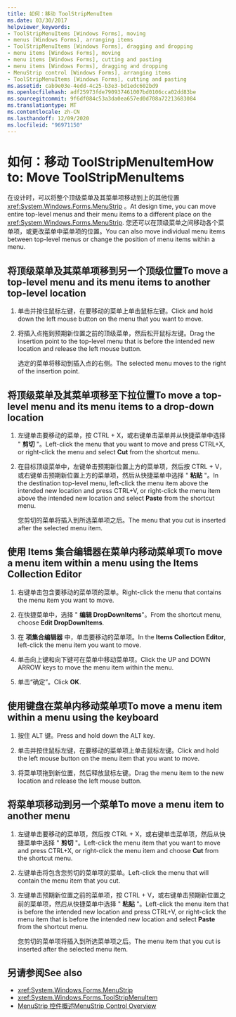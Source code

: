```yaml
---
title: 如何：移动 ToolStripMenuItem
ms.date: 03/30/2017
helpviewer_keywords:
- ToolStripMenuItems [Windows Forms], moving
- menus [Windows Forms], arranging items
- ToolStripMenuItems [Windows Forms], dragging and dropping
- menu items [Windows Forms], moving
- menu items [Windows Forms], cutting and pasting
- menu items [Windows Forms], dragging and dropping
- MenuStrip control [Windows Forms], arranging items
- ToolStripMenuItems [Windows Forms], cutting and pasting
ms.assetid: cab9e03e-4edd-4c25-b3e3-bd1edc602bd9
ms.openlocfilehash: adf25973fde790937461007bd0106cca02dd83be
ms.sourcegitcommit: 9f6df084c53a3da0ea657ed0d708a72213683084
ms.translationtype: MT
ms.contentlocale: zh-CN
ms.lasthandoff: 12/09/2020
ms.locfileid: "96971150"
---
```

# <a name="how-to-move-toolstripmenuitems"></a><span data-ttu-id="7fb04-102">如何：移动 ToolStripMenuItem</span><span class="sxs-lookup"><span data-stu-id="7fb04-102">How to: Move ToolStripMenuItems</span></span>
<span data-ttu-id="7fb04-103">在设计时，可以将整个顶级菜单及其菜单项移动到上的其他位置 <xref:System.Windows.Forms.MenuStrip> 。</span><span class="sxs-lookup"><span data-stu-id="7fb04-103">At design time, you can move entire top-level menus and their menu items to a different place on the <xref:System.Windows.Forms.MenuStrip>.</span></span> <span data-ttu-id="7fb04-104">您还可以在顶级菜单之间移动各个菜单项，或更改菜单中菜单项的位置。</span><span class="sxs-lookup"><span data-stu-id="7fb04-104">You can also move individual menu items between top-level menus or change the position of menu items within a menu.</span></span>

## <a name="to-move-a-top-level-menu-and-its-menu-items-to-another-top-level-location"></a><span data-ttu-id="7fb04-105">将顶级菜单及其菜单项移到另一个顶级位置</span><span class="sxs-lookup"><span data-stu-id="7fb04-105">To move a top-level menu and its menu items to another top-level location</span></span>

1. <span data-ttu-id="7fb04-106">单击并按住鼠标左键，在要移动的菜单上单击鼠标左键。</span><span class="sxs-lookup"><span data-stu-id="7fb04-106">Click and hold down the left mouse button on the menu that you want to move.</span></span>

2. <span data-ttu-id="7fb04-107">将插入点拖到预期新位置之前的顶级菜单，然后松开鼠标左键。</span><span class="sxs-lookup"><span data-stu-id="7fb04-107">Drag the insertion point to the top-level menu that is before the intended new location and release the left mouse button.</span></span>

     <span data-ttu-id="7fb04-108">选定的菜单将移动到插入点的右侧。</span><span class="sxs-lookup"><span data-stu-id="7fb04-108">The selected menu moves to the right of the insertion point.</span></span>

## <a name="to-move-a-top-level-menu-and-its-menu-items-to-a-drop-down-location"></a><span data-ttu-id="7fb04-109">将顶级菜单及其菜单项移至下拉位置</span><span class="sxs-lookup"><span data-stu-id="7fb04-109">To move a top-level menu and its menu items to a drop-down location</span></span>

1. <span data-ttu-id="7fb04-110">左键单击要移动的菜单，按 CTRL + X，或右键单击菜单并从快捷菜单中选择 " **剪切** "。</span><span class="sxs-lookup"><span data-stu-id="7fb04-110">Left-click the menu that you want to move and press CTRL+X, or right-click the menu and select **Cut** from the shortcut menu.</span></span>

2. <span data-ttu-id="7fb04-111">在目标顶级菜单中，左键单击预期新位置上方的菜单项，然后按 CTRL + V，或右键单击预期新位置上方的菜单项，然后从快捷菜单中选择 " **粘贴** "。</span><span class="sxs-lookup"><span data-stu-id="7fb04-111">In the destination top-level menu, left-click the menu item above the intended new location and press CTRL+V, or right-click the menu item above the intended new location and select **Paste** from the shortcut menu.</span></span>

     <span data-ttu-id="7fb04-112">您剪切的菜单将插入到所选菜单项之后。</span><span class="sxs-lookup"><span data-stu-id="7fb04-112">The menu that you cut is inserted after the selected menu item.</span></span>

## <a name="to-move-a-menu-item-within-a-menu-using-the-items-collection-editor"></a><span data-ttu-id="7fb04-113">使用 Items 集合编辑器在菜单内移动菜单项</span><span class="sxs-lookup"><span data-stu-id="7fb04-113">To move a menu item within a menu using the Items Collection Editor</span></span>

1. <span data-ttu-id="7fb04-114">右键单击包含要移动的菜单项的菜单。</span><span class="sxs-lookup"><span data-stu-id="7fb04-114">Right-click the menu that contains the menu item you want to move.</span></span>

2. <span data-ttu-id="7fb04-115">在快捷菜单中，选择 " **编辑 DropDownItems**"。</span><span class="sxs-lookup"><span data-stu-id="7fb04-115">From the shortcut menu, choose **Edit DropDownItems**.</span></span>

3. <span data-ttu-id="7fb04-116">在 **项集合编辑器** 中，单击要移动的菜单项。</span><span class="sxs-lookup"><span data-stu-id="7fb04-116">In the **Items Collection Editor**, left-click the menu item you want to move.</span></span>

4. <span data-ttu-id="7fb04-117">单击向上键和向下键可在菜单中移动菜单项。</span><span class="sxs-lookup"><span data-stu-id="7fb04-117">Click the UP and DOWN ARROW keys to move the menu item within the menu.</span></span>

5. <span data-ttu-id="7fb04-118">单击“确定”。</span><span class="sxs-lookup"><span data-stu-id="7fb04-118">Click **OK**.</span></span>

## <a name="to-move-a-menu-item-within-a-menu-using-the-keyboard"></a><span data-ttu-id="7fb04-119">使用键盘在菜单内移动菜单项</span><span class="sxs-lookup"><span data-stu-id="7fb04-119">To move a menu item within a menu using the keyboard</span></span>

1. <span data-ttu-id="7fb04-120">按住 ALT 键。</span><span class="sxs-lookup"><span data-stu-id="7fb04-120">Press and hold down the ALT key.</span></span>

2. <span data-ttu-id="7fb04-121">单击并按住鼠标左键，在要移动的菜单项上单击鼠标左键。</span><span class="sxs-lookup"><span data-stu-id="7fb04-121">Click and hold the left mouse button on the menu item that you want to move.</span></span>

3. <span data-ttu-id="7fb04-122">将菜单项拖到新位置，然后释放鼠标左键。</span><span class="sxs-lookup"><span data-stu-id="7fb04-122">Drag the menu item to the new location and release the left mouse button.</span></span>

## <a name="to-move-a-menu-item-to-another-menu"></a><span data-ttu-id="7fb04-123">将菜单项移动到另一个菜单</span><span class="sxs-lookup"><span data-stu-id="7fb04-123">To move a menu item to another menu</span></span>

1. <span data-ttu-id="7fb04-124">左键单击要移动的菜单项，然后按 CTRL + X，或右键单击菜单项，然后从快捷菜单中选择 " **剪切** "。</span><span class="sxs-lookup"><span data-stu-id="7fb04-124">Left-click the menu item that you want to move and press CTRL+X, or right-click the menu item and choose **Cut** from the shortcut menu.</span></span>

2. <span data-ttu-id="7fb04-125">左键单击将包含您剪切的菜单项的菜单。</span><span class="sxs-lookup"><span data-stu-id="7fb04-125">Left-click the menu that will contain the menu item that you cut.</span></span>

3. <span data-ttu-id="7fb04-126">左键单击预期新位置之前的菜单项，按 CTRL + V，或右键单击预期新位置之前的菜单项，然后从快捷菜单中选择 " **粘贴** "。</span><span class="sxs-lookup"><span data-stu-id="7fb04-126">Left-click the menu item that is before the intended new location and press CTRL+V, or right-click the menu item that is before the intended new location and select **Paste** from the shortcut menu.</span></span>

     <span data-ttu-id="7fb04-127">您剪切的菜单项将插入到所选菜单项之后。</span><span class="sxs-lookup"><span data-stu-id="7fb04-127">The menu item that you cut is inserted after the selected menu item.</span></span>

## <a name="see-also"></a><span data-ttu-id="7fb04-128">另请参阅</span><span class="sxs-lookup"><span data-stu-id="7fb04-128">See also</span></span>

- <xref:System.Windows.Forms.MenuStrip>
- <xref:System.Windows.Forms.ToolStripMenuItem>
- [<span data-ttu-id="7fb04-129">MenuStrip 控件概述</span><span class="sxs-lookup"><span data-stu-id="7fb04-129">MenuStrip Control Overview</span></span>](menustrip-control-overview-windows-forms.md)
